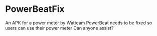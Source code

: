 # PowerBeatFix
An APK for a power meter by Watteam PowerBeat needs to be fixed so users can use their power meter
Can anyone assist?
